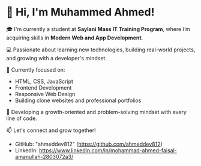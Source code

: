 # 👋 Hi, I'm Muhammed Ahmed!

🎓 I'm currently a student at **Saylani Mass IT Training Program**, where I’m acquiring skills in **Modern Web and App Development**.

💻 Passionate about learning new technologies, building real-world projects, and growing with a developer's mindset.

🚀 Currently focused on:
- HTML, CSS, JavaScript
- Frontend Development
- Responsive Web Design
- Building clone websites and professional portfolios

🧠 Developing a growth-oriented and problem-solving mindset with every line of code.

📫 Let's connect and grow together!
- GitHub: "ahmeddev812" (https://github.com/ahmeddev812)
- LinkedIn: https://www.linkedin.com/in/mohammad-ahmed-faisal-amanullah-2803072a3/

<!--
**ahmeddev812/ahmeddev812** is a ✨ _special_ ✨ repository because its `README.md` (this file) appears on your GitHub profile.

Here are some ideas to get you started:

- 🔭 I’m currently working on ...
- 🌱 I’m currently learning ...
- 👯 I’m looking to collaborate on ...
- 🤔 I’m looking for help with ...
- 💬 Ask me about ...
- 📫 How to reach me: ...
- 😄 Pronouns: ...
- ⚡ Fun fact: ...
-->
